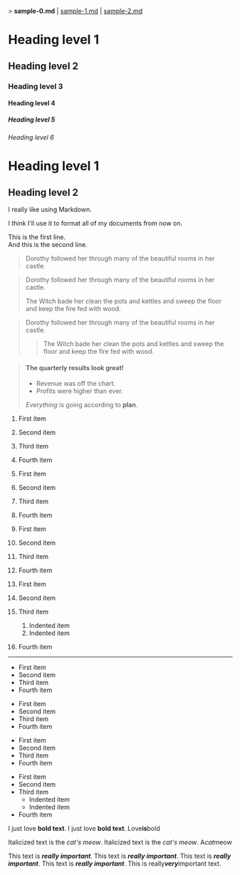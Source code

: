 \> **sample-0.md** | [sample-1.md](sample-1.md.html) | [sample-2.md](sample-2.md.html)
# Heading level 1
## Heading level 2
### Heading level 3
#### Heading level 4
##### Heading level 5
###### Heading level 6

Heading level 1
==
Heading level 2
--

I really like using Markdown.

I think I'll use it to format all of my documents from now on. 


This is the first line.  
And this is the second line. 

> Dorothy followed her through many of the beautiful rooms in her castle.


> Dorothy followed her through many of the beautiful rooms in her castle.
>
> The Witch bade her clean the pots and kettles and sweep the floor and keep the fire fed with wood.


> Dorothy followed her through many of the beautiful rooms in her castle.
>
>> The Witch bade her clean the pots and kettles and sweep the floor and keep the fire fed with wood.


> #### The quarterly results look great!
>
> - Revenue was off the chart.
> - Profits were higher than ever.
>
>  *Everything* is going according to **plan**.



1. First item
2. Second item
3. Third item
4. Fourth item

1. First item
1. Second item
1. Third item
1. Fourth item

1. First item
8. Second item
3. Third item
5. Fourth item

1. First item
2. Second item
3. Third item
    1. Indented item
    2. Indented item
4. Fourth item

---

- First item
- Second item
- Third item
- Fourth item

* First item
* Second item
* Third item
* Fourth item

+ First item
+ Second item
+ Third item
+ Fourth item

- First item
- Second item
- Third item
    - Indented item
    - Indented item
- Fourth item



I just love **bold text**.
I just love __bold text__.
Love**is**bold


Italicized text is the *cat's meow*.
Italicized text is the _cat's meow_.
A*cat*meow


This text is ***really important***.
This text is ___really important___.
This text is __*really important*__.
This text is **_really important_**.
This is really***very***important text.
